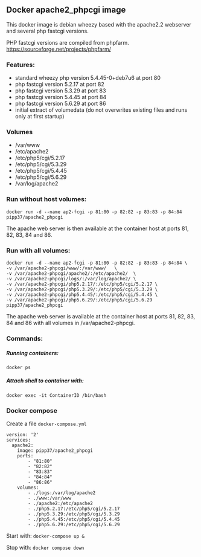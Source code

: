 ## Docker apache2_phpcgi image

This docker image is debian wheezy based with the apache2.2 webserver and several php fastcgi versions.

PHP fastcgi versions are compiled from phpfarm.
https://sourceforge.net/projects/phpfarm/

### Features:
* standard wheezy php version 5.4.45-0+deb7u6 at port 80
* php fastcgi version 5.2.17 at port 82
* php fastcgi version 5.3.29 at port 83
* php fastcgi version 5.4.45 at port 84
* php fastcgi version 5.6.29 at port 86
* initial extract of volumedata (do not overwrites existing files and runs only at first startup)

### Volumes
* /var/www
* /etc/apache2
* /etc/php5/cgi/5.2.17
* /etc/php5/cgi/5.3.29
* /etc/php5/cgi/5.4.45
* /etc/php5/cgi/5.6.29
* /var/log/apache2

### Run without host volumes:
    docker run -d --name ap2-fcgi -p 81:80 -p 82:82 -p 83:83 -p 84:84 pipp37/apache2_phpcgi 
  
The apache web server is then available at the container host at ports 81, 82, 83, 84 and 86.

### Run with all volumes:
    docker run -d --name ap2-fcgi -p 81:80 -p 82:82 -p 83:83 -p 84:84 \
    -v /var/apache2-phpcgi/www/:/var/www/   \
    -v /var/apache2-phpcgi/apache2/:/etc/apache2/  \
    -v /var/apache2-phpcgi/logs/:/var/log/apache2/ \
    -v /var/apache2-phpcgi/php5.2.17/:/etc/php5/cgi/5.2.17 \
    -v /var/apache2-phpcgi/php5.3.29/:/etc/php5/cgi/5.3.29 \
    -v /var/apache2-phpcgi/php5.4.45/:/etc/php5/cgi/5.4.45 \
    -v /var/apache2-phpcgi/php5.6.29/:/etc/php5/cgi/5.6.29  pipp37/apache2_phpcgi
  
The apache web server is available at the container host at ports 81, 82, 83, 84 and 86 with all volumes in /var/apache2-phpcgi.

### Commands:
##### Running containers:
    docker ps
##### Attach shell to container with:
    docker exec -it ContainerID /bin/bash
    
### Docker compose
Create a file `docker-compose.yml`

    version: '2'
    services:
      apache2:
        image: pipp37/apache2_phpcgi
        ports:
            - "81:80"
            - "82:82"
            - "83:83"
            - "84:84"
            - "86:86"
        volumes:
            - ./logs:/var/log/apache2
            - ./www:/var/www
            - ./apache2:/etc/apache2
            - ./php5.2.17:/etc/php5/cgi/5.2.17
            - ./php5.3.29:/etc/php5/cgi/5.3.29
            - ./php5.4.45:/etc/php5/cgi/5.4.45
            - ./php5.6.29:/etc/php5/cgi/5.6.29

Start with: `docker-compose up &`

Stop with: `docker compose down`
